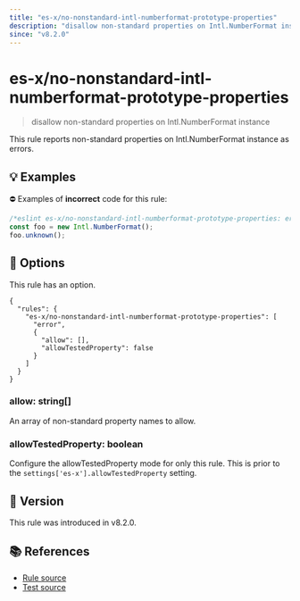 ```yaml
---
title: "es-x/no-nonstandard-intl-numberformat-prototype-properties"
description: "disallow non-standard properties on Intl.NumberFormat instance"
since: "v8.2.0"
---
```


# es-x/no-nonstandard-intl-numberformat-prototype-properties
> disallow non-standard properties on Intl.NumberFormat instance

This rule reports non-standard properties on Intl.NumberFormat instance as errors.

## 💡 Examples

⛔ Examples of **incorrect** code for this rule:

<eslint-playground type="bad">

```js
/*eslint es-x/no-nonstandard-intl-numberformat-prototype-properties: error */
const foo = new Intl.NumberFormat();
foo.unknown();
```

</eslint-playground>

## 🔧 Options

This rule has an option.

```jsonc
{
  "rules": {
    "es-x/no-nonstandard-intl-numberformat-prototype-properties": [
      "error",
      {
        "allow": [],
        "allowTestedProperty": false
      }
    ]
  }
}
```

### allow: string[]

An array of non-standard property names to allow.

### allowTestedProperty: boolean

Configure the allowTestedProperty mode for only this rule.
This is prior to the `settings['es-x'].allowTestedProperty` setting.

## 🚀 Version

This rule was introduced in v8.2.0.

## 📚 References

- [Rule source](https://github.com/eslint-community/eslint-plugin-es-x/blob/master/lib/rules/no-nonstandard-intl-numberformat-prototype-properties.js)
- [Test source](https://github.com/eslint-community/eslint-plugin-es-x/blob/master/tests/lib/rules/no-nonstandard-intl-numberformat-prototype-properties.js)
